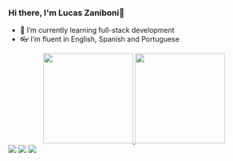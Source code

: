 ### Hi there, I'm Lucas Zaniboni👋

- 🌱 I’m currently learning full-stack development
- 👓 I’m fluent in English, Spanish and Portuguese

<div align="center">
  <a href="https://github.com/lucaszaniboni">
  <img height="180em" src="https://github-readme-stats.vercel.app/api?username=lucaszaniboni&show_icons=true&theme=dark&include_all_commits=true&count_private=true"/>
  <img height="180em" src="https://github-readme-stats.vercel.app/api/top-langs/?username=lucaszaniboni&layout=compact&langs_count=7&theme=dark"/>
</div>
  
  <div> 
  <a href="https://www.instagram.com/ldantaszani/" target="_blank"><img src="https://img.shields.io/badge/-Instagram-%23E4405F?style=for-the-badge&logo=instagram&logoColor=white" target="_blank"></a>
  <a href = "mailto:lucas.zaniboni17@gmail.com"><img src="https://img.shields.io/badge/-Gmail-%23333?style=for-the-badge&logo=gmail&logoColor=white" target="_blank"></a>
  <a href="https://www.linkedin.com/in/lucas-zaniboni-097b83158/" target="_blank"><img src="https://img.shields.io/badge/-LinkedIn-%230077B5?style=for-the-badge&logo=linkedin&logoColor=white" target="_blank"></a>  
</div> 
